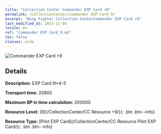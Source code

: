 ```yaml
---
title: "Collection Center Commander EXP Card +9"
permalink: /CollectionCenter/Commander EXP Card_9/
excerpt: "Wing Fighter Collection CenterCommander EXP Card +9"
last_modified_at: 2023-11-04
locale: en
ref: "Commander EXP Card_9.md"
toc: false
classes: wide
---
```



![Commander EXP Card +9](/images/cc/CC_Pilot_EXP_Card_6.png)

## Details

  **Description:** EXP Card III×4-5

  **Transport time:** 20800

  **Maximum BP in time calculation:** 200000

  **Resource Level:** [9](/CollectionCenter/CC Resource +9/){: .btn .btn--info}

  **Resource Type:** [Pilot EXP Card](/CollectionCenter/CC Resource Pilot EXP Card/){: .btn .btn--info}

